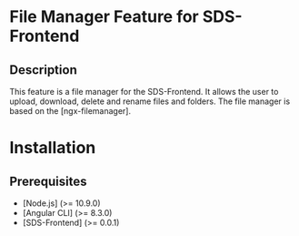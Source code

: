# File Manager Feature for SDS-Frontend

## Description

This feature is a file manager for the SDS-Frontend. It allows the user to upload, download, delete and rename files and folders. The file manager is based on the [ngx-filemanager].

# Installation

## Prerequisites

- [Node.js] (>= 10.9.0)
- [Angular CLI] (>= 8.3.0)
- [SDS-Frontend] (>= 0.0.1)